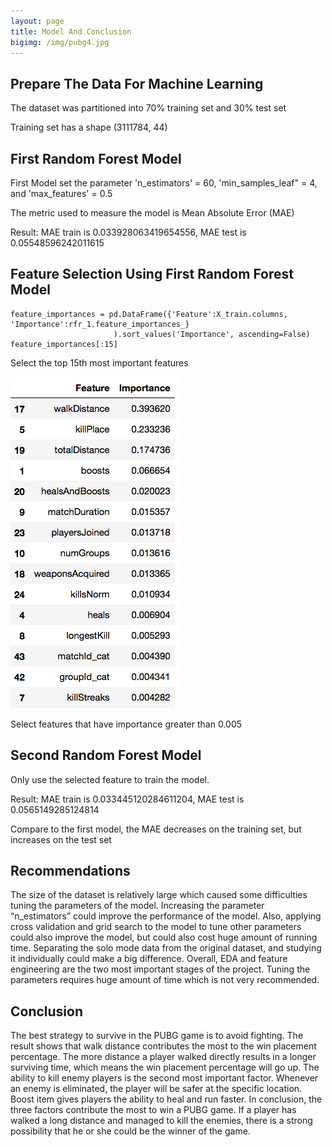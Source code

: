 ```yaml
---
layout: page
title: Model And Conclusion
bigimg: /img/pubg4.jpg
---
```


## Prepare The Data For Machine Learning

The dataset was partitioned into 70% training set and 30% test set

Training set has a shape (3111784, 44)

## First Random Forest Model

First Model set the parameter 'n_estimators' = 60, 'min_samples_leaf" = 4, and 'max_features' = 0.5

The metric used to measure the model is Mean Absolute Error (MAE)

Result: MAE train is 0.033928063419654556, MAE test is 0.05548596242011615

## Feature Selection Using First Random Forest Model

```
feature_importances = pd.DataFrame({'Feature':X_train.columns, 'Importance':rfr_1.feature_importances_}
                       ).sort_values('Importance', ascending=False)
feature_importances[:15]
```
Select the top 15th most important features

![GW Data Science logo](/img/image_15.png)

Select features that have importance greater than 0.005

## Second Random Forest Model

Only use the selected feature to train the model.

Result: MAE train is 0.033445120284611204, MAE test is 0.0565149285124814

Compare to the first model, the MAE decreases on the training set, but increases on the test set

## Recommendations

The size of the dataset is relatively large which caused some difficulties tuning the parameters of the model. Increasing the parameter “n_estimators” could improve the performance of the model. Also, applying cross validation and grid search to the model to tune other parameters could also improve the model, but could also cost huge amount of running time. Separating the solo mode data from the original dataset, and studying it individually could make a big difference. Overall, EDA and feature engineering are the two most important stages of the project. Tuning the parameters requires huge amount of time which is not very recommended.

## Conclusion

The best strategy to survive in the PUBG game is to avoid fighting. The result shows that walk distance contributes the most to the win placement percentage. The more distance a player walked directly results in a longer surviving time, which means the win placement percentage will go up. The ability to kill enemy players is the second most important factor. Whenever an enemy is eliminated, the player will be safer at the specific location. Boost item gives players the ability to heal and run faster. In conclusion, the three factors contribute the most to win a PUBG game. If a player has walked a long distance and managed to kill the enemies, there is a strong possibility that he or she could be the winner of the game.









